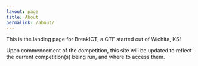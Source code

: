 ```yaml
---
layout: page
title: About
permalink: /about/
---
```


This is the landing page for BreakICT, a CTF started out of Wichita, KS!

Upon commencement of the competition, this site will be updated to reflect the current competition(s) being run, and where to access them.